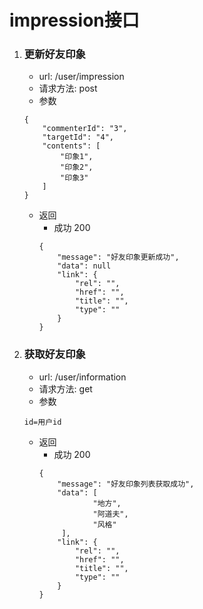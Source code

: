 # impression接口
1. ### 更新好友印象
    * url: /user/impression
    * 请求方法: post
    * 参数
    ```
    {
        "commenterId": "3",
        "targetId": "4",
        "contents": [
            "印象1",
            "印象2",
            "印象3"
        ]
    }
    ```
    * 返回
        * 成功 200
        ```
        {
            "message": "好友印象更新成功",
            "data": null
            "link": {
                "rel": "", 
                "href": "",            
                "title": "",                       
                "type": ""                  
            }
        }
        ```
1. ### 获取好友印象
    * url: /user/information
    * 请求方法: get
    * 参数
    ```
    id=用户id
    ```
    * 返回
        * 成功 200
        ```
        {
            "message": "好友印象列表获取成功",
            "data": [
                    "地方",
                    "阿道夫",
                    "风格"
             ],
            "link": {
                "rel": "", 
                "href": "",            
                "title": "",                       
                "type": ""                  
            }
        }
        ```